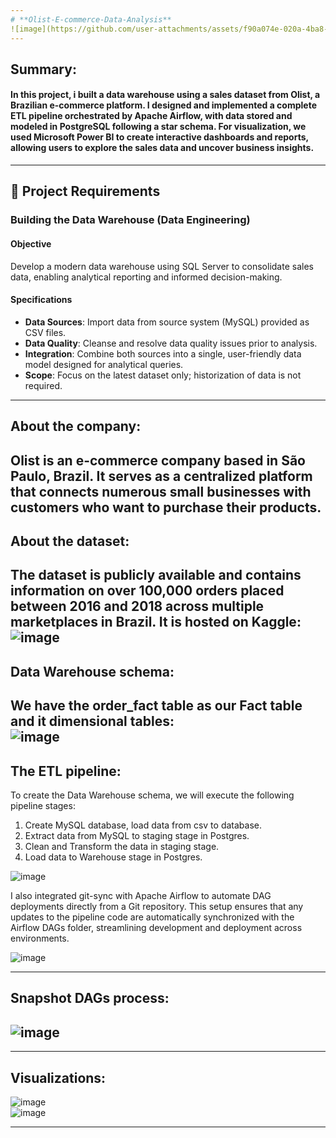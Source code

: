 ```yaml
---
# **Olist-E-commerce-Data-Analysis**
![image](https://github.com/user-attachments/assets/f90a074e-020a-4ba8-baa4-e24f104abf35)
---
```

## **Summary**:

#### In this project, i built a data warehouse using a sales dataset from Olist, a Brazilian e-commerce platform. I designed and implemented a complete ETL pipeline orchestrated by Apache Airflow, with data stored and modeled in PostgreSQL following a star schema. For visualization, we used Microsoft Power BI to create interactive dashboards and reports, allowing users to explore the sales data and uncover business insights.  
---
## 🚀 Project Requirements

### Building the Data Warehouse (Data Engineering)

#### Objective
Develop a modern data warehouse using SQL Server to consolidate sales data, enabling analytical reporting and informed decision-making.

#### Specifications
- **Data Sources**: Import data from source system (MySQL) provided as CSV files.
- **Data Quality**: Cleanse and resolve data quality issues prior to analysis.
- **Integration**: Combine both sources into a single, user-friendly data model designed for analytical queries.
- **Scope**: Focus on the latest dataset only; historization of data is not required.

---
## **About the company**:
Olist is an e-commerce company based in São Paulo, Brazil. It serves as a centralized platform that connects numerous small businesses with customers who want to purchase their products.  
---

## **About the dataset**:  
The dataset is publicly available and contains information on over 100,000 orders placed between 2016 and 2018 across multiple marketplaces in Brazil. It is hosted on Kaggle: [](https://www.kaggle.com/datasets/olistbr/brazilian-ecommerce)  
![image](https://github.com/user-attachments/assets/f72cd1a5-7044-4f28-93a2-070390c4e8e7)
---

## **Data Warehouse schema:**  
We have the order_fact table as our Fact table and it dimensional tables:  
![image](https://github.com/user-attachments/assets/fed0756b-8c94-4de2-961e-b057e4bd2c67)  
---
## **The ETL pipeline**:
To create the Data Warehouse schema, we will execute the following pipeline stages:  
 1. Create MySQL database, load data from csv to database.   
 2. Extract data from MySQL to staging stage in Postgres.  
 3. Clean and Transform the data in staging stage.  
 4. Load data to Warehouse stage in Postgres.

![image](https://github.com/user-attachments/assets/54ddca2e-1d2f-49ae-968d-13a939c28fe4)  

I also integrated git-sync with Apache Airflow to automate DAG deployments directly from a Git repository. This setup ensures that any updates to the pipeline code are automatically synchronized with the Airflow DAGs folder, streamlining development and deployment across environments.  

![image](https://github.com/user-attachments/assets/d07bf9ee-34c0-4621-9cc9-032811e622a3)

---
## **Snapshot DAGs process**:  
![image](https://github.com/user-attachments/assets/146f639c-e331-4aa0-8673-60fffc7584fb)
---


---  
## **Visualizations**:
![image](https://github.com/user-attachments/assets/bc8078b3-9f92-4ab8-b6f2-b140169dfd54)  
![image](https://github.com/user-attachments/assets/ad46ed3d-cc50-4d95-8084-af6017ec9461)

---  
   









